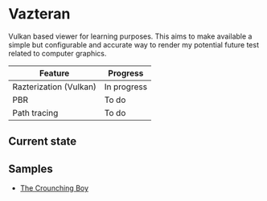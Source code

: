 # Vazteran

Vulkan based viewer for learning purposes. This aims to make available a simple but configurable and accurate way 
to render my potential future test related to computer graphics. 

| Feature                                                         | Progress                                                     |
|-----------------------------------------------------------------|--------------------------------------------------------------|
| Razterization (Vulkan)                                          | In progress                                                  |
| PBR                                                             | To do                                                        |
| Path tracing                                                    | To do                                                        |

## Current state


## Samples 

- [The Crounching Boy](https://www.myminifactory.com/object/3d-print-the-crouching-boy-104413)